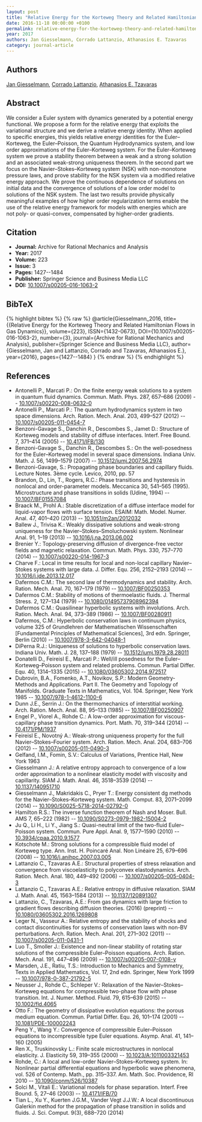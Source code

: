 ```yaml
---
layout: post
title: "Relative Energy for the Korteweg Theory and Related Hamiltonian Flows in Gas Dynamics"
date: 2016-11-18 00:00:00 +0100
permalink: relative-energy-for-the-korteweg-theory-and-related-hamiltonian-flows-in-gas-dynamics
year: 2017
authors: Jan Giesselmann, Corrado Lattanzio, Athanasios E. Tzavaras
category: journal-article
---
```

 
## Authors
[Jan Giesselmann](authors/jan-giesselmann), [Corrado Lattanzio](authors/corrado-lattanzio), [Athanasios E. Tzavaras](authors/athanasios-e-tzavaras)
 
## Abstract
We consider a Euler system with dynamics generated by a potential energy functional. We propose a form for the relative energy that exploits the variational structure and we derive a relative energy identity. When applied to specific energies, this yields relative energy identities for the Euler–Korteweg, the Euler–Poisson, the Quantum Hydrodynamics system, and low order approximations of the Euler–Korteweg system. For the Euler–Korteweg system we prove a stability theorem between a weak and a strong solution and an associated weak-strong uniqueness theorem. In the second part we focus on the Navier–Stokes–Korteweg system (NSK) with non-monotone pressure laws, and prove stability for the NSK system via a modified relative energy approach. We prove the continuous dependence of solutions on initial data and the convergence of solutions of a low order model to solutions of the NSK system. The last two results provide physically meaningful examples of how higher order regularization terms enable the use of the relative energy framework for models with energies which are not poly- or quasi-convex, compensated by higher-order gradients.
 
## Citation
- **Journal:** Archive for Rational Mechanics and Analysis
- **Year:** 2017
- **Volume:** 223
- **Issue:** 3
- **Pages:** 1427--1484
- **Publisher:** Springer Science and Business Media LLC
- **DOI:** [10.1007/s00205-016-1063-2](https://doi.org/10.1007/s00205-016-1063-2)
 
## BibTeX
{% highlight bibtex %}
{% raw %}
@article{Giesselmann_2016,
  title={{Relative Energy for the Korteweg Theory and Related Hamiltonian Flows in Gas Dynamics}},
  volume={223},
  ISSN={1432-0673},
  DOI={10.1007/s00205-016-1063-2},
  number={3},
  journal={Archive for Rational Mechanics and Analysis},
  publisher={Springer Science and Business Media LLC},
  author={Giesselmann, Jan and Lattanzio, Corrado and Tzavaras, Athanasios E.},
  year={2016},
  pages={1427--1484}
}
{% endraw %}
{% endhighlight %}
 
## References
- Antonelli P., Marcati P.: On the finite energy weak solutions to a system in quantum fluid dynamics. Commun. Math. Phys. 287, 657–686 (2009) -- [10.1007/s00220-008-0632-0](https://doi.org/10.1007/s00220-008-0632-0)
- Antonelli P., Marcati P.: The quantum hydrodynamics system in two space dimensions. Arch. Ration. Mech. Anal. 203, 499–527 (2012) -- [10.1007/s00205-011-0454-7](https://doi.org/10.1007/s00205-011-0454-7)
- Benzoni-Gavage S., Danchin R., Descombes S., Jamet D.: Structure of Korteweg models and stability of diffuse interfaces. Interf. Free Bound. 7, 371–414 (2005) -- [10.4171/IFB/130](https://doi.org/10.4171/IFB/130)
- Benzoni-Gavage S., Danchin R., Descombes S.: On the well-posedness for the Euler–Korteweg model in several space dimensions. Indiana Univ. Math. J. 56, 1499–1579 (2007) -- [10.1512/iumj.2007.56.2974](https://doi.org/10.1512/iumj.2007.56.2974)
- Benzoni-Gavage, S.: Propagating phase boundaries and capillary fluids. Lecture Notes. 3ème cycle. Levico, 2010, pp. 57
- Brandon, D., Lin, T., Rogers, R.C.: Phase transitions and hysteresis in nonlocal and order-parameter models. Meccanica 30, 541–565 (1995). Microstructure and phase transitions in solids (Udine, 1994) -- [10.1007/BF01557084](https://doi.org/10.1007/BF01557084)
- Braack M., Prohl A.: Stable discretization of a diffuse interface model for liquid-vapor flows with surface tension. ESAIM: Math. Model. Numer. Anal. 47, 401–420 (2013) -- [10.1051/m2an/2012032](https://doi.org/10.1051/m2an/2012032)
- Ballew J., Trivisa K.: Weakly dissipative solutions and weak-strong uniqueness for the Navier–Stokes–Smoluchowski system. Nonlinear Anal. 91, 1–19 (2013) -- [10.1016/j.na.2013.06.002](https://doi.org/10.1016/j.na.2013.06.002)
- Brenier Y.: Topology-preserving diffusion of divergence-free vector fields and magnetic relaxation. Commun. Math. Phys. 330, 757–770 (2014) -- [10.1007/s00220-014-1967-3](https://doi.org/10.1007/s00220-014-1967-3)
- Charve F.: Local in time results for local and non-local capillary Navier–Stokes systems with large data. J. Differ. Equ. 256, 2152–2193 (2014) -- [10.1016/j.jde.2013.12.017](https://doi.org/10.1016/j.jde.2013.12.017)
- Dafermos C.M.: The second law of thermodynamics and stability. Arch. Ration. Mech. Anal. 70, 167–179 (1979) -- [10.1007/BF00250353](https://doi.org/10.1007/BF00250353)
- Dafermos C.M.: Stability of motions of thermoelastic fluids. J. Thermal Stress. 2, 127–134 (1979) -- [10.1080/01495737908962394](https://doi.org/10.1080/01495737908962394)
- Dafermos C.M.: Quasilinear hyperbolic systems with involutions. Arch. Ration. Mech. Anal. 94, 373–389 (1986) -- [10.1007/BF00280911](https://doi.org/10.1007/BF00280911)
- Dafermos, C.M.: Hyperbolic conservation laws in continuum physics, volume 325 of Grundlehren der Mathematischen Wissenschaften [Fundamental Principles of Mathematical Sciences], 3rd edn. Springer, Berlin (2010) -- [10.1007/978-3-642-04048-1](https://doi.org/10.1007/978-3-642-04048-1)
- DiPerna R.J.: Uniqueness of solutions to hyperbolic conservation laws. Indiana Univ. Math. J. 28, 137–188 (1979) -- [10.1512/iumj.1979.28.28011](https://doi.org/10.1512/iumj.1979.28.28011)
- Donatelli D., Feireisl E., Marcati P.: Well/ill posedness for the Euler–Korteweg–Poisson system and related problems. Commun. Partial Differ. Equ. 40, 1314–1335 (2015) -- [10.1080/03605302.2014.972517](https://doi.org/10.1080/03605302.2014.972517)
- Dubrovin, B.A., Fomenko, A.T., Novikov, S.P.: Modern Geometry-Methods and Applications. Part II. The Geometry and Topology of Manifolds. Graduate Texts in Mathematics, Vol. 104. Springer, New York 1985 -- [10.1007/978-1-4612-1100-6](https://doi.org/10.1007/978-1-4612-1100-6)
- Dunn J.E., Serrin J.: On the thermomechanics of interstitial working. Arch. Ration. Mech. Anal. 88, 95–133 (1985) -- [10.1007/BF00250907](https://doi.org/10.1007/BF00250907)
- Engel P., Viorel A., Rohde C.: A low-order approximation for viscous-capillary phase transition dynamics. Port. Math. 70, 319–344 (2014) -- [10.4171/PM/1937](https://doi.org/10.4171/PM/1937)
- Feireisl E., Novotný A.: Weak-strong uniqueness property for the full Navier–Stokes–Fourier system. Arch. Ration. Mech. Anal. 204, 683–706 (2012) -- [10.1007/s00205-011-0490-3](https://doi.org/10.1007/s00205-011-0490-3)
- Gelfand, I.M., Fomin, S.V.: Calculus of Variations, Prentice Hall, New York 1963
- Giesselmann J.: A relative entropy approach to convergence of a low order approximation to a nonlinear elasticity model with viscosity and capillarity. SIAM J. Math. Anal. 46, 3518–3539 (2014) -- [10.1137/140951710](https://doi.org/10.1137/140951710)
- Giesselmann J., Makridakis C., Pryer T.: Energy consistent dg methods for the Navier–Stokes–Korteweg system. Math. Comput. 83, 2071–2099 (2014) -- [10.1090/S0025-5718-2014-02792-0](https://doi.org/10.1090/S0025-5718-2014-02792-0)
- Hamilton R.S.: The inverse function theorem of Nash and Moser. Bull. AMS 7, 65–222 (1982) -- [10.1090/S0273-0979-1982-15004-2](https://doi.org/10.1090/S0273-0979-1982-15004-2)
- Ju Q., Li H., Li Y., Jiang S.: Quasi-neutral limit of the two-fluid Euler–Poisson system. Commun. Pure Appl. Anal. 9, 1577–1590 (2010) -- [10.3934/cpaa.2010.9.1577](https://doi.org/10.3934/cpaa.2010.9.1577)
- Kotschote M.: Strong solutions for a compressible fluid model of Korteweg type. Ann. Inst. H. Poincaré Anal. Non Linéaire 25, 679–696 (2008) -- [10.1016/j.anihpc.2007.03.005](https://doi.org/10.1016/j.anihpc.2007.03.005)
- Lattanzio C., Tzavaras A.E.: Structural properties of stress relaxation and convergence from viscoelasticity to polyconvex elastodynamics. Arch. Ration. Mech. Anal. 180, 449–492 (2006) -- [10.1007/s00205-005-0404-3](https://doi.org/10.1007/s00205-005-0404-3)
- Lattanzio C., Tzavaras A.E.: Relative entropy in diffusive relaxation. SIAM J. Math. Anal. 45, 1563–1584 (2013) -- [10.1137/120891307](https://doi.org/10.1137/120891307)
- Lattanzio, C., Tzavaras, A.E.: From gas dynamics with large friction to gradient flows describing diffusion theories. (2016) (preprint) -- [10.1080/03605302.2016.1269808](https://doi.org/10.1080/03605302.2016.1269808)
- Leger N., Vasseur A.: Relative entropy and the stability of shocks and contact discontinuities for systems of conservation laws with non-BV perturbations. Arch. Ration. Mech. Anal. 201, 271–302 (2011) -- [10.1007/s00205-011-0431-1](https://doi.org/10.1007/s00205-011-0431-1)
- Luo T., Smoller J.: Existence and non-linear stability of rotating star solutions of the compressible Euler–Poisson equations. Arch. Ration. Mech. Anal. 191, 447–496 (2009) -- [10.1007/s00205-007-0108-y](https://doi.org/10.1007/s00205-007-0108-y)
- Marsden, J.E., Ratiu, T.S.: Introduction to Mechanics and Symmetry, Texts in Applied Mathematics, Vol. 17, 2nd edn. Springer, New York 1999 -- [10.1007/978-0-387-21792-5](https://doi.org/10.1007/978-0-387-21792-5)
- Neusser J., Rohde C., Schleper V.: Relaxation of the Navier–Stokes–Korteweg equations for compressible two-phase flow with phase transition. Int. J. Numer. Method. Fluid. 79, 615–639 (2015) -- [10.1002/fld.4065](https://doi.org/10.1002/fld.4065)
- Otto F.: The geometry of dissipative evolution equations: the porous medium equation. Commun. Partial Differ. Equ. 26, 101–174 (2001) -- [10.1081/PDE-100002243](https://doi.org/10.1081/PDE-100002243)
- Peng Y., Wang Y.: Convergence of compressible Euler–Poisson equations to incompressible type Euler equations. Asymp. Anal. 41, 141–160 (2005)
- Ren X., Truskinovsky L.: Finite scale microstructures in nonlocal elasticity. J. Elasticity 59, 319–355 (2000) -- [10.1023/A:1011003321453](https://doi.org/10.1023/A:1011003321453)
- Rohde, C.: A local and low-order Navier–Stokes–Korteweg system. In: Nonlinear partial differential equations and hyperbolic wave phenomena, vol. 526 of Contemp. Math., pp. 315–337. Am. Math. Soc. Providence, RI 2010 -- [10.1090/conm/526/10387](https://doi.org/10.1090/conm/526/10387)
- Solci M., Vitali E.: Variational models for phase separation. Interf. Free Bound. 5, 27–46 (2003) -- [10.4171/IFB/70](https://doi.org/10.4171/IFB/70)
- Tian L., Xu Y., Kuerten J.G.M., Vander Vegt J.J.W.: A local discontinuous Galerkin method for the propagation of phase transition in solids and fluids. J. Sci. Comput. 9(3), 688–720 (2014)

